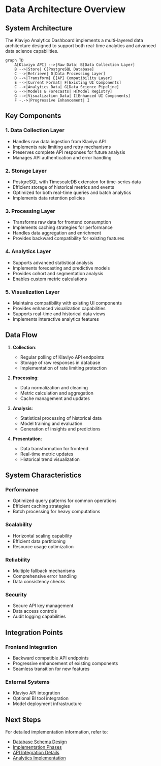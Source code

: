 # Data Architecture Overview

## System Architecture

The Klaviyo Analytics Dashboard implements a multi-layered data architecture designed to support both real-time analytics and advanced data science capabilities.

```mermaid
graph TD
    A[Klaviyo API] -->|Raw Data| B[Data Collection Layer]
    B -->|Store| C[PostgreSQL Database]
    C -->|Retrieve| D[Data Processing Layer]
    D -->|Transform| E[API Compatibility Layer]
    E -->|Current Format| F[Existing UI Components]
    C -->|Analytics Data| G[Data Science Pipeline]
    G -->|Models & Forecasts| H[Model Registry]
    G -->|Visualization Data| I[Enhanced UI Components]
    F -.->|Progressive Enhancement| I
```

## Key Components

### 1. Data Collection Layer
- Handles raw data ingestion from Klaviyo API
- Implements rate limiting and retry mechanisms
- Preserves complete API responses for future analysis
- Manages API authentication and error handling

### 2. Storage Layer
- PostgreSQL with TimescaleDB extension for time-series data
- Efficient storage of historical metrics and events
- Optimized for both real-time queries and batch analytics
- Implements data retention policies

### 3. Processing Layer
- Transforms raw data for frontend consumption
- Implements caching strategies for performance
- Handles data aggregation and enrichment
- Provides backward compatibility for existing features

### 4. Analytics Layer
- Supports advanced statistical analysis
- Implements forecasting and predictive models
- Provides cohort and segmentation analysis
- Enables custom metric calculations

### 5. Visualization Layer
- Maintains compatibility with existing UI components
- Provides enhanced visualization capabilities
- Supports real-time and historical data views
- Implements interactive analytics features

## Data Flow

1. **Collection**:
   - Regular polling of Klaviyo API endpoints
   - Storage of raw responses in database
   - Implementation of rate limiting protection

2. **Processing**:
   - Data normalization and cleaning
   - Metric calculation and aggregation
   - Cache management and updates

3. **Analysis**:
   - Statistical processing of historical data
   - Model training and evaluation
   - Generation of insights and predictions

4. **Presentation**:
   - Data transformation for frontend
   - Real-time metric updates
   - Historical trend visualization

## System Characteristics

### Performance
- Optimized query patterns for common operations
- Efficient caching strategies
- Batch processing for heavy computations

### Scalability
- Horizontal scaling capability
- Efficient data partitioning
- Resource usage optimization

### Reliability
- Multiple fallback mechanisms
- Comprehensive error handling
- Data consistency checks

### Security
- Secure API key management
- Data access controls
- Audit logging capabilities

## Integration Points

### Frontend Integration
- Backward compatible API endpoints
- Progressive enhancement of existing components
- Seamless transition for new features

### External Systems
- Klaviyo API integration
- Optional BI tool integration
- Model deployment infrastructure

## Next Steps

For detailed implementation information, refer to:
- [Database Schema Design](./database-schema.md)
- [Implementation Phases](./implementation-phases.md)
- [API Integration Details](./api-integration.md)
- [Analytics Implementation](./analytics-implementation.md)
